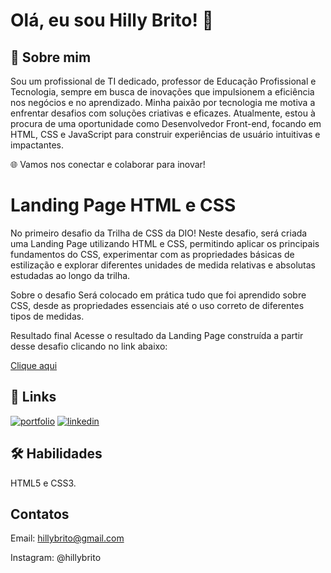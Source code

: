 # Olá, eu sou Hilly Brito! 👋

## 🚀 Sobre mim
Sou um profissional de TI dedicado, professor de Educação Profissional e Tecnologia, sempre em busca de inovações que impulsionem a eficiência nos negócios e no aprendizado. Minha paixão por tecnologia me motiva a enfrentar desafios com soluções criativas e eficazes. Atualmente, estou à procura de uma oportunidade como Desenvolvedor Front-end, focando em HTML, CSS e JavaScript para construir experiências de usuário intuitivas e impactantes.

🌐 Vamos nos conectar e colaborar para inovar!

# Landing Page HTML e CSS
No primeiro desafio da Trilha de CSS da DIO! Neste desafio, será criada uma Landing Page utilizando HTML e CSS, permitindo aplicar os principais fundamentos do CSS, experimentar com as propriedades básicas de estilização e explorar diferentes unidades de medida relativas e absolutas estudadas ao longo da trilha.

Sobre o desafio
Será colocado em prática tudo que foi aprendido sobre CSS, desde as propriedades essenciais até o uso correto de diferentes tipos de medidas.

Resultado final
Acesse o resultado da Landing Page construída a partir desse desafio clicando no link abaixo:

[Clique aqui](https://hillybrito.github.io/trilha-css-desafio-01-dio/)


## 🔗 Links
[![portfolio](https://img.shields.io/badge/my_portfolio-000?style=for-the-badge&logo=ko-fi&logoColor=white)](https://github.com/HillyBrito)
[![linkedin](https://img.shields.io/badge/linkedin-0A66C2?style=for-the-badge&logo=linkedin&logoColor=white)](https://www.linkedin.com/in/hillybrito)


## 🛠 Habilidades
HTML5 e CSS3.

## Contatos
Email: hillybrito@gmail.com

Instagram: @hillybrito

